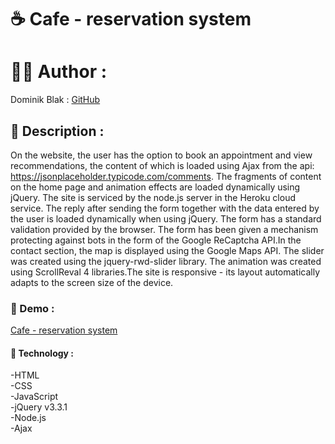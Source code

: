 # ☕️ Cafe - reservation system

# 👨‍💻 Author :
Dominik Blak : <a href="https://github.com/dominikblak">GitHub</a>

## 📖 Description :
On the website, the user has the option to book an appointment and view recommendations, the content of which is loaded using Ajax from the api: https://jsonplaceholder.typicode.com/comments. The fragments of content on the home page and animation effects are loaded dynamically using jQuery. The site is serviced by the node.js server in the Heroku cloud service. The reply after sending the form together with the data entered by the user is loaded dynamically when using jQuery. The form has a standard validation provided by the browser. The form has been given a mechanism protecting against bots in the form of the Google ReCaptcha API.In the contact section, the map is displayed using the Google Maps API. The slider was created using the jquery-rwd-slider library. The animation was created using ScrollReval 4 libraries.The site is responsive - its layout automatically adapts to the screen size of the device.

### 🚀 Demo :
<a href="https://cafe-cracow.herokuapp.com/">Cafe - reservation system</a>

#### 🧰 Technology :
-HTML<br>
-CSS<br>
-JavaScript<br>
-jQuery v3.3.1<br>
-Node.js<br>
-Ajax<br>

